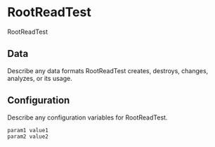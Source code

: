 # RootReadTest

RootReadTest

## Data

Describe any data formats RootReadTest creates, destroys, changes, analyzes, or its usage.




## Configuration

Describe any configuration variables for RootReadTest.

```
param1 value1
param2 value2
```
